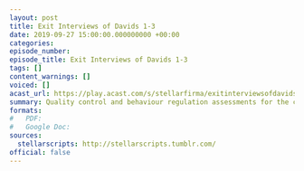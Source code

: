 ```yaml
---
layout: post
title: Exit Interviews of Davids 1-3
date: 2019-09-27 15:00:00.000000000 +00:00
categories: 
episode_number: 
episode_title: Exit Interviews of Davids 1-3
tags: []
content_warnings: []
voiced: []
acast_url: https://play.acast.com/s/stellarfirma/exitinterviewsofdavids1-3-5f1d81a2
summary: Quality control and behaviour regulation assessments for the clone assistants of Design Consultant Trexel Geistman. Batch 0432, David's 1-3
formats:
#   PDF: 
#   Google Doc: 
sources:
  stellarscripts: http://stellarscripts.tumblr.com/
official: false
---
```


